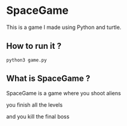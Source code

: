 # SpaceGame

This is a game I made using Python and turtle.

## How to run it ?

```
python3 game.py
```

## What is SpaceGame ?

SpaceGame is a game where you shoot aliens

you finish all the levels

and you kill the final boss


